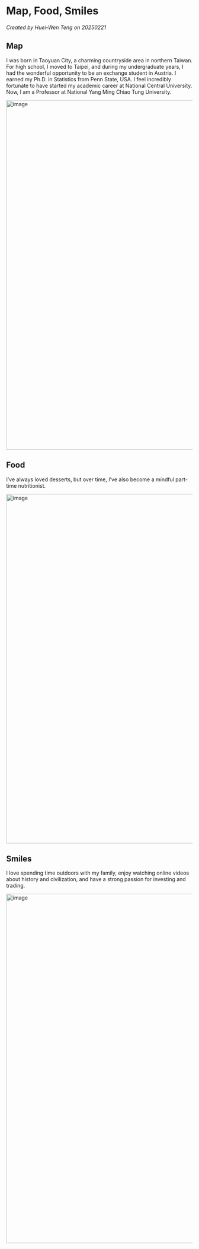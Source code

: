 # Map, Food, Smiles

*Created by Huei-Wen Teng on 20250221*

## Map

I was born in Taoyuan City, a charming countryside area in northern Taiwan.
For high school, I moved to Taipei, and during my undergraduate years, I had the wonderful opportunity to be an exchange student in Austria.
I earned my Ph.D. in Statistics from Penn State, USA.
I feel incredibly fortunate to have started my academic career at National Central University.
Now, I am a Professor at National Yang Ming Chiao Tung University.


<img width="942" alt="image" src="https://github.com/user-attachments/assets/1db45f4b-adf6-48b1-8a14-83fc9245d6cf" />


## Food

I’ve always loved desserts, but over time, I’ve also become a mindful part-time nutritionist.

<img width="942" alt="image" src="https://github.com/user-attachments/assets/c3c70feb-75c7-4f21-bdec-7869477f1361" />

## Smiles

I love spending time outdoors with my family, enjoy watching online videos about history and civilization, and have a strong passion for investing and trading.

<img width="942" alt="image" src="https://github.com/user-attachments/assets/74d51348-4af9-42e4-8e7b-3a49bc4fcf05" />

